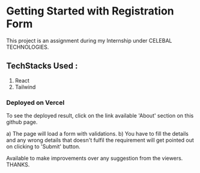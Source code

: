 # Getting Started with Registration Form

This project is an assignment during my Internship under CELEBAL TECHNOLOGIES.

## TechStacks Used : 

1. React
2. Tailwind

### Deployed on Vercel

To see the deployed result, click on the link available 'About' section on this github page.

a) The page will load a form with validations.
b) You have to fill the details and any wrong details that doesn't fulfil the requirement will get pointed out on clicking to 'Submit' button. 

Available to make improvements over any suggestion from the viewers.
THANKS.
